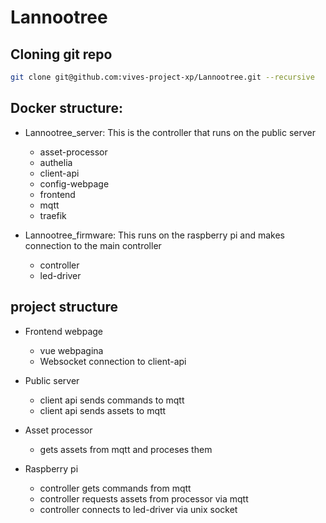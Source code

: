 # Lannootree

## Cloning git repo

```bash
git clone git@github.com:vives-project-xp/Lannootree.git --recursive
```

## Docker structure:

- Lannootree_server:
This is the controller that runs on the public server
    - asset-processor
    - authelia
    - client-api
    - config-webpage
    - frontend
    - mqtt
    - traefik

- Lannootree_firmware:
This runs on the raspberry pi and makes connection to the main controller
    - controller
    - led-driver

## project structure

- Frontend webpage
    - vue webpagina
    - Websocket connection to client-api

- Public server
    - client api sends commands to mqtt
    - client api sends assets to mqtt

- Asset processor
    - gets assets from mqtt and proceses them

- Raspberry pi
    - controller gets commands from mqtt
    - controller requests assets from processor via mqtt
    - controller connects to led-driver via unix socket